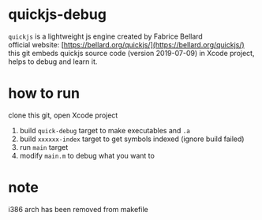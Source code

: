 # quickjs-debug
`quickjs` is a lightweight js engine created by Fabrice Bellard  
official website: [https://bellard.org/quickjs/](https://bellard.org/quickjs/)  
this git embeds quickjs source code (version 2019-07-09) in Xcode project, helps to debug and learn it.

# how to run
clone this git, open Xcode project
1. build `quick-debug` target to make executables and `.a`
2. build `xxxxxx-index` target to get symbols indexed (ignore build failed)
3. run `main` target
4. modify `main.m` to debug what you want to

# note
i386 arch has been removed from makefile
